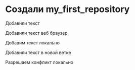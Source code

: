 ﻿# Создали my_first_repository

Добавили текст

Добавили текст веб браузер

Добавим текст локально

Добавили текст в новой ветке

Разрешаем конфликт локально


